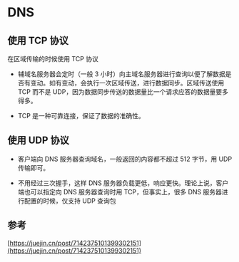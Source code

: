 # DNS

## 使用 TCP 协议

在区域传输的时候使用 TCP 协议

- 辅域名服务器会定时（一般 3 小时）向主域名服务器进行查询以便了解数据是否有变动。如有变动，会执行一次区域传送，进行数据同步。区域传送使用 TCP 而不是 UDP，因为数据同步传送的数据量比一个请求应答的数据量要多得多。

- TCP 是一种可靠连接，保证了数据的准确性。

## 使用 UDP 协议

- 客户端向 DNS 服务器查询域名，一般返回的内容都不超过 512 字节，用 UDP 传输即可。

- 不用经过三次握手，这样 DNS 服务器负载更低，响应更快。理论上说，客户端也可以指定向 DNS 服务器查询时用 TCP，但事实上，很多 DNS 服务器进行配置的时候，仅支持 UDP 查询包

## 参考

[https://juejin.cn/post/7142375101399302151](https://juejin.cn/post/7142375101399302151)
